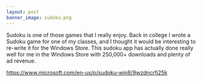 ```yaml
---
layout: post
banner_image: sudoku.png
---
```

Sudoku is one of those games that I really enjoy.  Back in college I wrote a Sudoku game for one of my classes, and I thought it would be interesting to re-write it for the Windows Store.  This sudoku app has actually done really well for me in the Windows Store with 250,000+ downloads and plenty of ad revenue.

<https://www.microsoft.com/en-us/p/sudoku-win8/9wzdncrfj25k>
